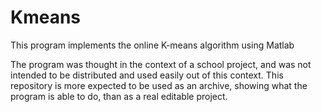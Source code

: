# Kmeans
This program implements the online K-means algorithm using Matlab

The program was thought in the context of a school project, and was not intended to be distributed and used easily out of this context. This repository is more expected to be used as an archive, showing what the program is able to do, than as a real editable project.
